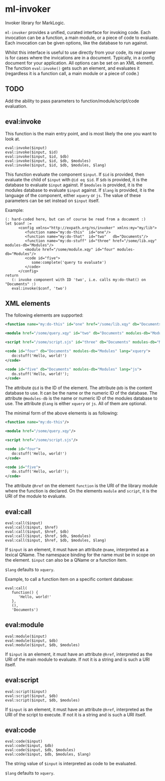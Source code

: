 # ml-invoker

Invoker library for MarkLogic.

`ml-invoker` provides a unified, curated interface for invoking code.
Each invocation can be a function, a main module, or a piece of code
to evaluate.  Each invocation can be given options, like the database
to run against.

Whilst this interface is useful to use directly from your code, its
real power is for cases where the invications are in a document.
Typically, in a config document for your application.  All options can
be set on an XML element.  The function `eval:invoke()` gets such an
element, and evaluates it (regardless it is a function call, a main
module or a piece of code.)

## TODO

Add the ability to pass parameters to function/module/script/code
evaluation.

## eval:invoke

This function is the main entry point, and is most likely the one you
want to look at.

```xquery
eval:invoke($input)
eval:invoke($input, $id)
eval:invoke($input, $id, $db)
eval:invoke($input, $id, $db, $modules)
eval:invoke($input, $id, $db, $modules, $lang)
```

This function evaluate the component `$input`.  If `$id` is provided,
then evaluate the child of `$input` with `@id eq $id`.  If `$db` is
provided, it is the database to evaluate `$input` against.  If
`$modules` is provided, it is the modules database to evaluate `$input`
against.  If `$lang` is provided, it is the language of the component,
either `xquery` or `js`.  The value of these parameters can be set
instead on `$input` itself.

Example:

```xquery
(: hard-coded here, but can of course be read from a document :)
let $conf :=
      <config xmlns="http://expath.org/ns/invoker" xmlns:my="my/lib">
         <function name="my:do-this"  id="one"/>
         <function name="my:do-that"  id="two"   db="Documents"/>
         <function name="my:do-stuff" id="three" href="/some/lib.xqy" modules-db="Modules"/>
         <module href="/some/module.xqy" id="four" modules-db="Modules"/>
         <code id="five">
            some:complete('query to evaluate')
         </code>
      </config>
return
   (: invoke component with ID 'two', i.e. calls my:do-that() on "Documents" :)
   eval:invoke($conf, 'two')
```

## XML elements

The following elements are supported:

```xml
<function name="my:do-this" id="one" href="/some/lib.xqy" db="Documents" modules-db="Modules" lang="xquery"/>

<module href="/some/query.xqy" id="two" db="Documents" modules-db="Modules"/>

<script href="/some/script.sjs" id="three" db="Documents" modules-db="Modules"/>

<code id="four" db="Documents" modules-db="Modules" lang="xquery">
   do:stuff('Hello, world!')
</code>

<code id="five" db="Documents" modules-db="Modules" lang="js">
   do.stuff('Hello, world!');
</code>
```

The attribute `@id` is the ID of the element.  The attribute `@db` is
the content database to use.  It can be the name or the numeric ID of
the database.  The attribute `@modules-db` is the name or numeric ID
of the modules database to use.  The attribute `@lang` is either
`xquery` or `js`.  All of them are optional.

The minimal form of the above elements is as following:

```xml
<function name="my:do-this"/>

<module href="/some/query.xqy"/>

<script href="/some/script.sjs"/>

<code id="four">
   do:stuff('Hello, world!')
</code>

<code id="five">
   do.stuff('Hello, world!');
</code>
```

The attribute `@href` on the element `function` is the URI of the
library module where the function is declared.  On the elements
`module` and `script`, it is the URI of the module to evaluate.

## eval:call

```xquery
eval:call($input)
eval:call($input, $href)
eval:call($input, $href, $db)
eval:call($input, $href, $db, $modules)
eval:call($input, $href, $db, $modules, $lang)
```

If `$input` is an element, it must have an attribute `@name`,
interpreted as a lexical QName.  The namespace binding for the name
must be in scope on the element.  `$input` can also be a QName or a
function item.

`$lang` defaults to `xquery`.

Example, to call a function item on a specific content database:

```xquery
eval:call(
   function() {
      'Hello, world!'
   },
   (),
   'Documents')
```

## eval:module

```xquery
eval:module($input)
eval:module($input, $db)
eval:module($input, $db, $modules)
```

If `$input` is an element, it must have an attribute `@href`,
interpreted as the URI of the main module to evaluate.  If not it is a
string and is such a URI itself.

## eval:script

```xquery
eval:script($input)
eval:script($input, $db)
eval:script($input, $db, $modules)
```

If `$input` is an element, it must have an attribute `@href`,
interpreted as the URI of the script to execute.  If not it is a
string and is such a URI itself.

## eval:code

```xquery
eval:code($input)
eval:code($input, $db)
eval:code($input, $db, $modules)
eval:code($input, $db, $modules, $lang)
```

The string value of `$input` is interpreted as code to be evaluated.

`$lang` defaults to `xquery`.
